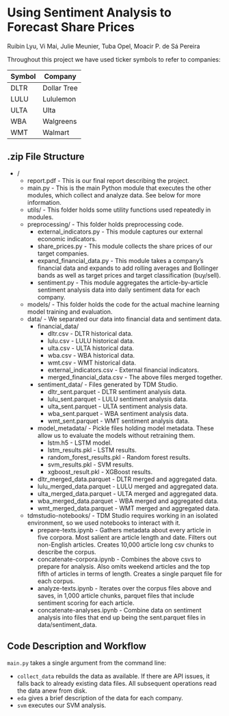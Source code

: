 # Using Sentiment Analysis to Forecast Share Prices

Ruibin Lyu, Vi Mai, Julie Meunier, Tuba Opel, Moacir P. de Sá Pereira

Throughout this project we have used ticker symbols to refer to companies:

Symbol | Company
-------|--------
DLTR   | Dollar Tree
LULU   | Lululemon
ULTA   | Ulta
WBA    | Walgreens
WMT    | Walmart

## .zip File Structure

- /
    - report.pdf - This is our final report describing the project.
    - main.py - This is the main Python module that executes the other modules, 
      which collect and analyze data. See below for more information.
    - utils/ - This folder holds some utility functions used repeatedly in 
      modules.
    - preprocessing/ - This folder holds preprocessing code.
        - external_indicators.py - This module captures our external economic 
          indicators.
        - share_prices.py - This module collects the share prices of our target 
          companies.
        - expand_financial_data.py - This module takes a company’s financial data 
          and expands to add rolling averages and Bollinger bands as well as target 
          prices and target classification (buy/sell).
        - sentiment.py - This module aggregates the article-by-article sentiment 
          analysis data into daily sentiment data for each company.
    - models/ - This folder holds the code for the actual machine learning model 
      training and evaluation.
    - data/ - We separated our data into financial data and sentiment data.
        - financial_data/
            - dltr.csv - DLTR historical data.
            - lulu.csv - LULU historical data.
            - ulta.csv - ULTA historical data.
            - wba.csv - WBA historical data.
            - wmt.csv - WMT historical data.
            - external_indicators.csv - External financial indicators.
            - merged_financial_data.csv - The above files merged together.
        - sentiment_data/ - Files generated by TDM Studio.
            - dltr_sent.parquet - DLTR sentiment analysis data.
            - lulu_sent.parquet - LULU sentiment analysis data.
            - ulta_sent.parquet - ULTA sentiment analysis data.
            - wba_sent.parquet - WBA sentiment analysis data.
            - wmt_sent.parquet - WMT sentiment analysis data.
        - model_metadata/ - Pickle files holding model metadata. These allow us
          to evaluate the models without retraining them.
            - lstm.h5 - LSTM model.
            - lstm_results.pkl - LSTM results.
            - random_forest_results.pkl - Random forest results.
            - svm_results.pkl - SVM results.
            - xgboost_result.pkl - XGBoost results.
        - dltr_merged_data.parquet - DLTR merged and aggregated data.
        - lulu_merged_data.parquet - LULU merged and aggregated data.
        - ulta_merged_data.parquet - ULTA merged and aggregated data.
        - wba_merged_data.parquet - WBA merged and aggregated data.
        - wmt_merged_data.parquet - WMT merged and aggregated data.
    - tdmstudio-notebooks/ - TDM Studio requires working in an isolated 
      environment, so we used notebooks to interact with it.
        - prepare-texts.ipynb - Gathers metadata about every article in five corpora.
          Most salient are article length and date. Filters out non-English articles.
          Creates 10,000 article long csv chunks to describe the corpus.
        - concatenate-corpora.ipynb - Combines the above csvs to prepare for 
          analysis. Also omits weekend articles and the top fifth of articles in 
          terms of length. Creates a single parquet file for each corpus.
        - analyze-texts.ipynb - Iterates over the corpus files above and saves,
          in 1,000 article chunks, parquet files that include sentiment scoring for
          each article. 
        - concatenate-analyses.ipynb - Combine data on sentiment analysis into files
          that end up being the sent.parquet files in data/sentiment_data.

## Code Description and Workflow

`main.py` takes a single argument from the command line:

- `collect_data` rebuilds the data as available. If there are API issues, it falls back to already existing data files. All subsequent operations read the data anew from disk.
- `eda` gives a brief description of the data for each company. 
- `svm` executes our SVM analysis.

